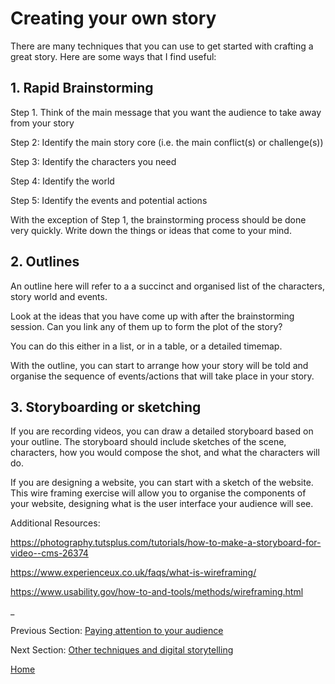 # Creating your own story

There are many techniques that you can use to get started with crafting a great story. Here are some ways that I find useful:

## 1. Rapid Brainstorming

Step 1. Think of the main message that you want the audience to take away from your story

Step 2: Identify the main story core (i.e. the main conflict(s) or challenge(s))

Step 3: Identify the characters you need

Step 4: Identify the world

Step 5: Identify the events and potential actions

With the exception of Step 1, the brainstorming process should be done very quickly. Write down the things or ideas that come to your mind.

## 2. Outlines

An outline here will refer to a a succinct and organised list of the characters, story world and events. 

Look at the ideas that you have come up with after the brainstorming session. Can you link any of them up to form the plot of the story? 

You can do this either in a list, or in a table, or a detailed timemap. 

With the outline, you can start to arrange how your story will be told and organise the sequence of events/actions that will take place in your story.

## 3. Storyboarding or sketching

If you are recording videos, you can draw a detailed storyboard based on your outline. The storyboard should include sketches of the scene, characters, how you would compose the shot, and what the characters will do.

If you are designing a website, you can start with a sketch of the website. This wire framing exercise will allow you to organise the components of your website, designing what is the user interface your audience will see.

Additional Resources:

https://photography.tutsplus.com/tutorials/how-to-make-a-storyboard-for-video--cms-26374

https://www.experienceux.co.uk/faqs/what-is-wireframing/

https://www.usability.gov/how-to-and-tools/methods/wireframing.html

_

Previous Section: [ Paying attention to your audience](part2.md)

Next Section: [Other techniques and digital storytelling](part4.md)

[Home](readme.md)
